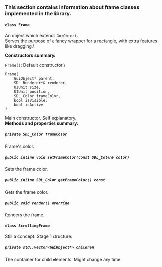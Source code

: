 ### This section contains information about frame classes implemented in the library.

#### `class Frame`
An object which extends `GuiObject`.\
Serves the purpose of a fancy wrapper for a rectangle, with extra features like dragging.\

**Constructors summary:**

`Frame()`: Default constructor.\
```
Frame(
	GuiObject* parent,
	SDL_Renderer*& renderer,
	UIUnit size,
	UIUnit position,
	SDL_Color frameColor,
	bool isVisible,
	bool isActive
)
```
Main constructor. Self explanatory.\
**Methods and properties summary:**

##### `private SDL_Color frameColor`
Frame's color.

##### `public inline void setFrameColor(const SDL_Color& color)`
Sets the frame color.

##### `public inline SDL_Color getFrameColor() const`
Gets the frame color.

##### `public void render() override`
Renders the frame.

#### `class ScrollingFrame`
Still a concept. Stage 1 structure:

##### `private std::vector<GuiObject*> children`
The container for child elements. Might change any time.
